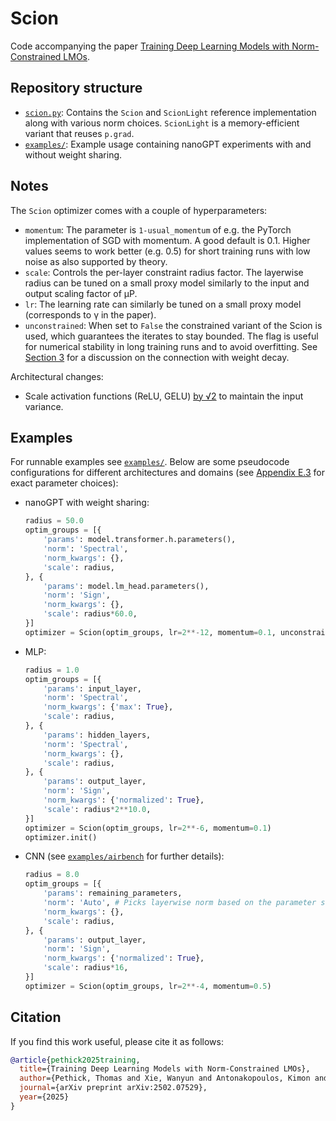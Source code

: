 # Scion

Code accompanying the paper [Training Deep Learning Models with Norm-Constrained LMOs](https://arxiv.org/pdf/2502.07529).

## Repository structure

- [`scion.py`](scion.py): Contains the `Scion` and `ScionLight` reference implementation along with various norm choices. 
    `ScionLight` is a memory-efficient variant that reuses `p.grad`.
- [`examples/`](examples/): Example usage containing nanoGPT experiments with and without weight sharing.

## Notes

The `Scion` optimizer comes with a couple of hyperparameters:

- `momentum`: The parameter is `1-usual_momentum` of e.g. the PyTorch implementation of SGD with momentum. 
    A good default is 0.1. 
    Higher values seems to work better (e.g. 0.5) for short training runs with low noise as also supported by theory.
- `scale`: Controls the per-layer constraint radius factor. 
    The layerwise radius can be tuned on a small proxy model similarly to the input and output scaling factor of µP.
- `lr`: The learning rate can similarly be tuned on a small proxy model (corresponds to γ in the paper).
- `unconstrained`: When set to `False` the constrained variant of the Scion is used, which guarantees the iterates to stay bounded.
    The flag is useful for numerical stability in long training runs and to avoid overfitting.
    See [Section 3](https://arxiv.org/pdf/2502.07529) for a discussion on the connection with weight decay.

Architectural changes:

- Scale activation functions (ReLU, GELU) [by √2](https://github.com/LIONS-EPFL/scion/blob/main/examples/shallow-nanogpt/model.py#L104) to maintain the input variance.


## Examples

For runnable examples see [`examples/`](examples/).
Below are some pseudocode configurations for different architectures and domains (see [Appendix E.3](https://arxiv.org/pdf/2502.07529) for exact parameter choices):


- nanoGPT with weight sharing:

    ```python
    radius = 50.0
    optim_groups = [{
        'params': model.transformer.h.parameters(),
        'norm': 'Spectral',
        'norm_kwargs': {},
        'scale': radius,
    }, {
        'params': model.lm_head.parameters(),
        'norm': 'Sign',
        'norm_kwargs': {},
        'scale': radius*60.0,
    }]
    optimizer = Scion(optim_groups, lr=2**-12, momentum=0.1, unconstrained=False)
    ```

- MLP:

    ```python
    radius = 1.0
    optim_groups = [{
        'params': input_layer,
        'norm': 'Spectral',
        'norm_kwargs': {'max': True},
        'scale': radius,
    }, {
        'params': hidden_layers,
        'norm': 'Spectral',
        'norm_kwargs': {},
        'scale': radius,
    }, {
        'params': output_layer,
        'norm': 'Sign',
        'norm_kwargs': {'normalized': True},
        'scale': radius*2**10.0,
    }]
    optimizer = Scion(optim_groups, lr=2**-6, momentum=0.1)
    optimizer.init()
    ```

- CNN (see [`examples/airbench`](examples/airbench) for further details):

    ```python
    radius = 8.0
    optim_groups = [{
        'params': remaining_parameters,
        'norm': 'Auto', # Picks layerwise norm based on the parameter shape
        'norm_kwargs': {},
        'scale': radius,
    }, {
        'params': output_layer,
        'norm': 'Sign',
        'norm_kwargs': {'normalized': True},
        'scale': radius*16,
    }]
    optimizer = Scion(optim_groups, lr=2**-4, momentum=0.5)
    ```


## Citation

If you find this work useful, please cite it as follows:

```bibtex
@article{pethick2025training,
  title={Training Deep Learning Models with Norm-Constrained LMOs},
  author={Pethick, Thomas and Xie, Wanyun and Antonakopoulos, Kimon and Zhu, Zhenyu and Silveti-Falls, Antonio and Cevher, Volkan},
  journal={arXiv preprint arXiv:2502.07529},
  year={2025}
}
```
